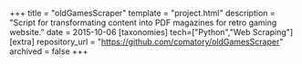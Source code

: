 +++
title = "oldGamesScraper"
template = "project.html"
description = "Script for transformating content into PDF magazines for retro gaming website."
date = 2015-10-06
[taxonomies]
tech=["Python","Web Scraping"]
[extra]
repository_url = "https://github.com/comatory/oldGamesScraper"
archived = false
+++
